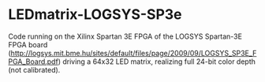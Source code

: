 # LEDmatrix-LOGSYS-SP3e
Code running on the Xilinx Spartan 3E FPGA of the LOGSYS Spartan-3E FPGA board (http://logsys.mit.bme.hu/sites/default/files/page/2009/09/LOGSYS_SP3E_FPGA_Board.pdf) driving a 64x32 LED matrix, realizing full 24-bit color depth (not calibrated).
